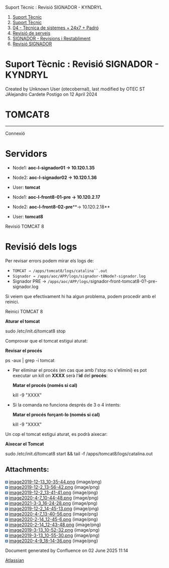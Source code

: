 Suport Tècnic : Revisió SIGNADOR - KYNDRYL  

1.  [Suport Tècnic](index.html)
2.  [Suport Tècnic](13893782.html)
3.  [04 - Tècnica de sistemes + 24x7 + Padró](26313202.html)
4.  [Revisió de serveis](36340340.html)
5.  [SIGNADOR - Revisions i Restabliment](SIGNADOR---Revisions-i-Restabliment_41521238.html)
6.  [Revisió SIGNADOR](41517057.html)

Suport Tècnic : Revisió SIGNADOR - KYNDRYL
==========================================

Created by Unknown User (otecobernal), last modified by OTEC ST JAlejandro Cardete Postigo on 12 April 2024

TOMCAT8
=======

* * *

Connexió

Servidors 
==========

*   Node1: **aoc-l-signador01 → 10.120.1.35**
    
*   Node2: **aoc-l-signador02 → 10.120.1.36**
*   User: **tomcat**

*   Node1: **aoc-l-front8-01-pre → 10.120.2.17**
    
*   Node2: **aoc-l-front8-02-pre****→ 10.120.2.18**
*   User: **tomcat8**

Revisió TOMCAT 8

Revisió dels logs
=================

Per revisar errors podem mirar els logs de:

*   `TOMCAT → /apps/tomcat8/logs/catalina``.out`
*   `Signador → /apps/aoc/APP/logs/signador-t8Node?-signador.log`
*   Signador PRE → `/apps/aoc/APP/logs/`signador-front-tomcat8-0?-pre-signador.log

Si veiem que efectivament hi ha algun problema, podem procedir amb el reinici.

  

Reinici TOMCAT 8

  

**Aturar el tomcat**

sudo /etc/init.d/tomcat8 stop

  

Comprovar que el tomcat estigui aturat:

**Revisar el procés**

ps -aux | grep -i tomcat

  

*   Per eliminar el procés (en cas que amb l'stop no s'elimini) es pot executar un kill on **XXXX** serà l'**id** del **procés**:
    
    **Matar el procés (només si cal)**
    
    kill -9 "XXXX"
    
*   Si la comanda no funciona després de 3 o 4 intents:
    
    **Matar el procés forçant-lo (només si cal)**
    
    kill -9 "XXXX"
    

  

Un cop el tomcat estigui aturat, es podrà aixecar:

**Aixecar el Tomcat**

sudo /etc/init.d/tomcat8 start && tail -f /apps/tomcat8/logs/catalina.out

Attachments:
------------

![](images/icons/bullet_blue.gif) [image2019-12-13\_10-35-44.png](attachments/41522079/41522080.png) (image/png)  
![](images/icons/bullet_blue.gif) [image2019-12-2\_13-56-42.png](attachments/41522079/41522081.png) (image/png)  
![](images/icons/bullet_blue.gif) [image2019-12-2\_13-41-41.png](attachments/41522079/41522082.png) (image/png)  
![](images/icons/bullet_blue.gif) [image2020-4-7\_10-44-48.png](attachments/41522079/41522083.png) (image/png)  
![](images/icons/bullet_blue.gif) [image2021-3-3\_16-24-28.png](attachments/41522079/41522084.png) (image/png)  
![](images/icons/bullet_blue.gif) [image2019-12-2\_14-45-13.png](attachments/41522079/41522085.png) (image/png)  
![](images/icons/bullet_blue.gif) [image2020-4-7\_13-40-56.png](attachments/41522079/41522086.png) (image/png)  
![](images/icons/bullet_blue.gif) [image2020-2-14\_12-45-6.png](attachments/41522079/41522087.png) (image/png)  
![](images/icons/bullet_blue.gif) [image2020-2-14\_12-43-48.png](attachments/41522079/41522088.png) (image/png)  
![](images/icons/bullet_blue.gif) [image2019-3-13\_10-52-32.png](attachments/41522079/41522089.png) (image/png)  
![](images/icons/bullet_blue.gif) [image2019-3-13\_10-55-30.png](attachments/41522079/41522090.png) (image/png)  
![](images/icons/bullet_blue.gif) [image2020-4-9\_18-14-36.png](attachments/41522079/41522091.png) (image/png)  

Document generated by Confluence on 02 June 2025 11:14

[Atlassian](http://www.atlassian.com/)